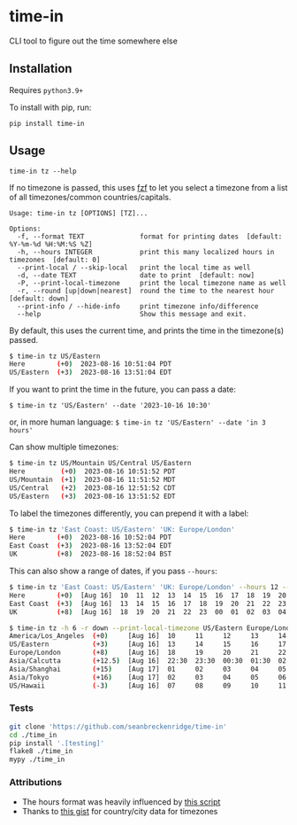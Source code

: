 # time-in

CLI tool to figure out the time somewhere else

## Installation

Requires `python3.9+`

To install with pip, run:

```
pip install time-in
```

## Usage

```
time-in tz --help
```

If no timezone is passed, this uses [fzf](https://github.com/junegunn/fzf) to let you select a timezone from a list of all timezones/common countries/capitals.

```
Usage: time-in tz [OPTIONS] [TZ]...

Options:
  -f, --format TEXT              format for printing dates  [default: %Y-%m-%d %H:%M:%S %Z]
  -h, --hours INTEGER            print this many localized hours in timezones  [default: 0]
  --print-local / --skip-local   print the local time as well
  -d, --date TEXT                date to print  [default: now]
  -P, --print-local-timezone     print the local timezone name as well
  -r, --round [up|down|nearest]  round the time to the nearest hour  [default: down]
  --print-info / --hide-info     print timezone info/difference
  --help                         Show this message and exit.
```

By default, this uses the current time, and prints the time in the timezone(s) passed.

```bash
$ time-in tz US/Eastern
Here        (+0)  2023-08-16 10:51:04 PDT
US/Eastern  (+3)  2023-08-16 13:51:04 EDT
```

If you want to print the time in the future, you can pass a date:

`$ time-in tz 'US/Eastern' --date '2023-10-16 10:30'`

or, in more human language: `$ time-in tz 'US/Eastern' --date 'in 3 hours'`

Can show multiple timezones:

```bash
$ time-in tz US/Mountain US/Central US/Eastern
Here         (+0)  2023-08-16 10:51:52 PDT
US/Mountain  (+1)  2023-08-16 11:51:52 MDT
US/Central   (+2)  2023-08-16 12:51:52 CDT
US/Eastern   (+3)  2023-08-16 13:51:52 EDT
```

To label the timezones differently, you can prepend it with a label:

```bash
$ time-in tz 'East Coast: US/Eastern' 'UK: Europe/London'
Here        (+0)  2023-08-16 10:52:04 PDT
East Coast  (+3)  2023-08-16 13:52:04 EDT
UK          (+8)  2023-08-16 18:52:04 BST
```

This can also show a range of dates, if you pass `--hours`:

```bash
$ time-in tz 'East Coast: US/Eastern' 'UK: Europe/London' --hours 12 --round down
Here        (+0)  [Aug 16]  10  11  12  13  14  15  16  17  18  19  20  21
East Coast  (+3)  [Aug 16]  13  14  15  16  17  18  19  20  21  22  23  00
UK          (+8)  [Aug 16]  18  19  20  21  22  23  00  01  02  03  04  05
```

```bash
$ time-in tz -h 6 -r down --print-local-timezone US/Eastern Europe/London Asia/Calcutta Asia/Shanghai Asia/Tokyo US/Hawaii
America/Los_Angeles  (+0)     [Aug 16]  10     11     12     13     14     15
US/Eastern           (+3)     [Aug 16]  13     14     15     16     17     18
Europe/London        (+8)     [Aug 16]  18     19     20     21     22     23
Asia/Calcutta        (+12.5)  [Aug 16]  22:30  23:30  00:30  01:30  02:30  03:30
Asia/Shanghai        (+15)    [Aug 17]  01     02     03     04     05     06
Asia/Tokyo           (+16)    [Aug 17]  02     03     04     05     06     07
US/Hawaii            (-3)     [Aug 16]  07     08     09     10     11     12
```

### Tests

```bash
git clone 'https://github.com/seanbreckenridge/time-in'
cd ./time_in
pip install '.[testing]'
flake8 ./time_in
mypy ./time_in
```

### Attributions

- The hours format was heavily influenced by [this script](https://superuser.com/a/1397116)
- Thanks to [this gist](https://gist.github.com/mjrulesamrat/0c1f7de951d3c508fb3a20b4b0b33a98) for country/city data for timezones

